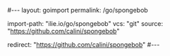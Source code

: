 #---
layout: goimport
permalink: /go/spongebob

import-path: "ilie.io/go/spongebob"
vcs: "git"
source: "https://github.com/calini/spongebob"

redirect: "https://github.com/calini/spongebob"
#---
